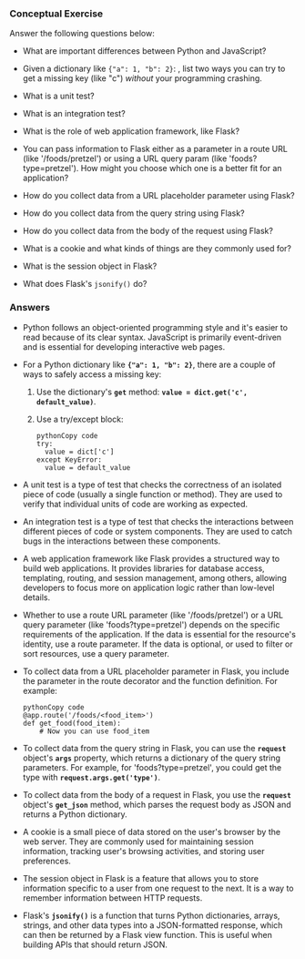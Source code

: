 ### Conceptual Exercise

Answer the following questions below:

- What are important differences between Python and JavaScript?

- Given a dictionary like ``{"a": 1, "b": 2}``: , list two ways you
  can try to get a missing key (like "c") *without* your programming
  crashing.

- What is a unit test?

- What is an integration test?

- What is the role of web application framework, like Flask?

- You can pass information to Flask either as a parameter in a route URL
  (like '/foods/pretzel') or using a URL query param (like
  'foods?type=pretzel'). How might you choose which one is a better fit
  for an application?

- How do you collect data from a URL placeholder parameter using Flask?

- How do you collect data from the query string using Flask?

- How do you collect data from the body of the request using Flask?

- What is a cookie and what kinds of things are they commonly used for?

- What is the session object in Flask?

- What does Flask's `jsonify()` do?


### **Answers**

- Python follows an object-oriented programming style and it's easier to read because of its clear syntax. JavaScript is primarily event-driven and is essential for developing interactive web pages.
- For a Python dictionary like **`{"a": 1, "b": 2}`**, there are a couple of ways to safely access a missing key:
    1. Use the dictionary's **`get`** method: **`value = dict.get('c', default_value)`**.
    2. Use a try/except block:
        
        ```
        pythonCopy code
        try:
          value = dict['c']
        except KeyError:
          value = default_value
        
        ```
        
- A unit test is a type of test that checks the correctness of an isolated piece of code (usually a single function or method). They are used to verify that individual units of code are working as expected.
- An integration test is a type of test that checks the interactions between different pieces of code or system components. They are used to catch bugs in the interactions between these components.
- A web application framework like Flask provides a structured way to build web applications. It provides libraries for database access, templating, routing, and session management, among others, allowing developers to focus more on application logic rather than low-level details.
- Whether to use a route URL parameter (like '/foods/pretzel') or a URL query parameter (like 'foods?type=pretzel') depends on the specific requirements of the application. If the data is essential for the resource's identity, use a route parameter. If the data is optional, or used to filter or sort resources, use a query parameter.
- To collect data from a URL placeholder parameter in Flask, you include the parameter in the route decorator and the function definition. For example:
    
    ```
    pythonCopy code
    @app.route('/foods/<food_item>')
    def get_food(food_item):
        # Now you can use food_item
    
    ```
    
- To collect data from the query string in Flask, you can use the **`request`** object's **`args`** property, which returns a dictionary of the query string parameters. For example, for 'foods?type=pretzel', you could get the type with **`request.args.get('type')`**.
- To collect data from the body of a request in Flask, you use the **`request`** object's **`get_json`** method, which parses the request body as JSON and returns a Python dictionary.
- A cookie is a small piece of data stored on the user's browser by the web server. They are commonly used for maintaining session information, tracking user's browsing activities, and storing user preferences.
- The session object in Flask is a feature that allows you to store information specific to a user from one request to the next. It is a way to remember information between HTTP requests.
- Flask's **`jsonify()`** is a function that turns Python dictionaries, arrays, strings, and other data types into a JSON-formatted response, which can then be returned by a Flask view function. This is useful when building APIs that should return JSON.